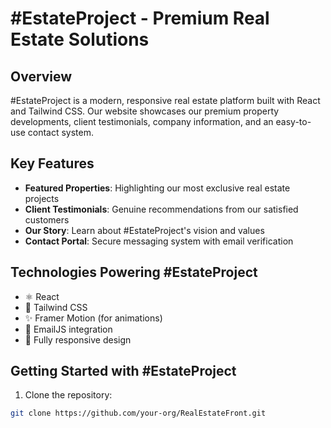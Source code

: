 # #EstateProject - Premium Real Estate Solutions

## Overview
#EstateProject is a modern, responsive real estate platform built with React and Tailwind CSS. Our website showcases our premium property developments, client testimonials, company information, and an easy-to-use contact system.

## Key Features
- **Featured Properties**: Highlighting our most exclusive real estate projects
- **Client Testimonials**: Genuine recommendations from our satisfied customers
- **Our Story**: Learn about #EstateProject's vision and values
- **Contact Portal**: Secure messaging system with email verification

## Technologies Powering #EstateProject
- ⚛️ React 
- 🎨 Tailwind CSS 
- ✨ Framer Motion (for animations)
- 📧 EmailJS integration
- 📱 Fully responsive design

## Getting Started with #EstateProject

1. Clone the repository:
```bash
git clone https://github.com/your-org/RealEstateFront.git